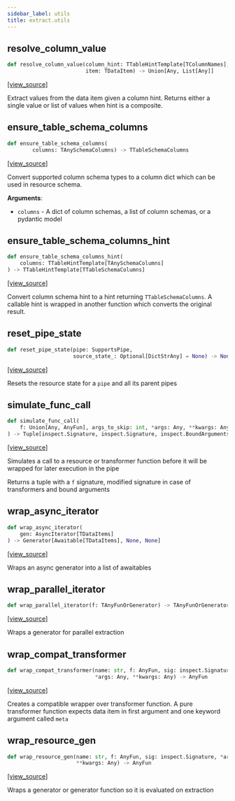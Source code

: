```yaml
---
sidebar_label: utils
title: extract.utils
---
```


## resolve\_column\_value

```python
def resolve_column_value(column_hint: TTableHintTemplate[TColumnNames],
                         item: TDataItem) -> Union[Any, List[Any]]
```

[[view_source]](https://github.com/dlt-hub/dlt/blob/3739c9ac839aafef713f6d5ebbc6a81b2a39a1b0/dlt/extract/utils.py#L45)

Extract values from the data item given a column hint.
Returns either a single value or list of values when hint is a composite.

## ensure\_table\_schema\_columns

```python
def ensure_table_schema_columns(
        columns: TAnySchemaColumns) -> TTableSchemaColumns
```

[[view_source]](https://github.com/dlt-hub/dlt/blob/3739c9ac839aafef713f6d5ebbc6a81b2a39a1b0/dlt/extract/utils.py#L57)

Convert supported column schema types to a column dict which
can be used in resource schema.

**Arguments**:

- `columns` - A dict of column schemas, a list of column schemas, or a pydantic model

## ensure\_table\_schema\_columns\_hint

```python
def ensure_table_schema_columns_hint(
    columns: TTableHintTemplate[TAnySchemaColumns]
) -> TTableHintTemplate[TTableSchemaColumns]
```

[[view_source]](https://github.com/dlt-hub/dlt/blob/3739c9ac839aafef713f6d5ebbc6a81b2a39a1b0/dlt/extract/utils.py#L80)

Convert column schema hint to a hint returning `TTableSchemaColumns`.
A callable hint is wrapped in another function which converts the original result.

## reset\_pipe\_state

```python
def reset_pipe_state(pipe: SupportsPipe,
                     source_state_: Optional[DictStrAny] = None) -> None
```

[[view_source]](https://github.com/dlt-hub/dlt/blob/3739c9ac839aafef713f6d5ebbc6a81b2a39a1b0/dlt/extract/utils.py#L98)

Resets the resource state for a `pipe` and all its parent pipes

## simulate\_func\_call

```python
def simulate_func_call(
    f: Union[Any, AnyFun], args_to_skip: int, *args: Any, **kwargs: Any
) -> Tuple[inspect.Signature, inspect.Signature, inspect.BoundArguments]
```

[[view_source]](https://github.com/dlt-hub/dlt/blob/3739c9ac839aafef713f6d5ebbc6a81b2a39a1b0/dlt/extract/utils.py#L105)

Simulates a call to a resource or transformer function before it will be wrapped for later execution in the pipe

Returns a tuple with a `f` signature, modified signature in case of transformers and bound arguments

## wrap\_async\_iterator

```python
def wrap_async_iterator(
    gen: AsyncIterator[TDataItems]
) -> Generator[Awaitable[TDataItems], None, None]
```

[[view_source]](https://github.com/dlt-hub/dlt/blob/3739c9ac839aafef713f6d5ebbc6a81b2a39a1b0/dlt/extract/utils.py#L143)

Wraps an async generator into a list of awaitables

## wrap\_parallel\_iterator

```python
def wrap_parallel_iterator(f: TAnyFunOrGenerator) -> TAnyFunOrGenerator
```

[[view_source]](https://github.com/dlt-hub/dlt/blob/3739c9ac839aafef713f6d5ebbc6a81b2a39a1b0/dlt/extract/utils.py#L182)

Wraps a generator for parallel extraction

## wrap\_compat\_transformer

```python
def wrap_compat_transformer(name: str, f: AnyFun, sig: inspect.Signature,
                            *args: Any, **kwargs: Any) -> AnyFun
```

[[view_source]](https://github.com/dlt-hub/dlt/blob/3739c9ac839aafef713f6d5ebbc6a81b2a39a1b0/dlt/extract/utils.py#L231)

Creates a compatible wrapper over transformer function. A pure transformer function expects data item in first argument and one keyword argument called `meta`

## wrap\_resource\_gen

```python
def wrap_resource_gen(name: str, f: AnyFun, sig: inspect.Signature, *args: Any,
                      **kwargs: Any) -> AnyFun
```

[[view_source]](https://github.com/dlt-hub/dlt/blob/3739c9ac839aafef713f6d5ebbc6a81b2a39a1b0/dlt/extract/utils.py#L250)

Wraps a generator or generator function so it is evaluated on extraction

